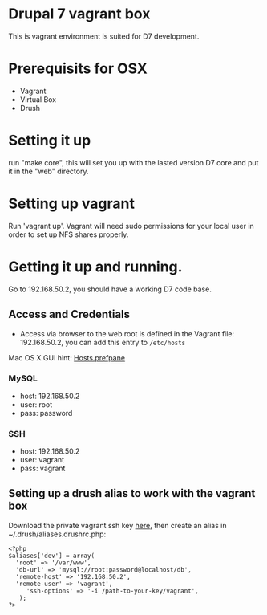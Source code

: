 # Drupal 7 vagrant box

This is vagrant environment is suited for D7 development.

# Prerequisits for OSX
* Vagrant
* Virtual Box
* Drush

# Setting it up
run "make core", this will set you up with the lasted version D7 core and put it in
the "web" directory.

# Setting up vagrant
Run 'vagrant up'. Vagrant will need sudo permissions for your local user in order to set up NFS shares properly.

# Getting it up and running.
Go to 192.168.50.2, you should have a working D7 code base.


## Access and Credentials
* Access via browser to the web root is defined in the Vagrant file: 192.168.50.2, you can add this entry to <code>/etc/hosts</code>

Mac OS X GUI hint: [Hosts.prefpane](https://github.com/specialunderwear/Hosts.prefpane)

### MySQL
* host: 192.168.50.2
* user: root
* pass: password

### SSH
* host: 192.168.50.2
* user: vagrant
* pass: vagrant

## Setting up a drush alias to work with the vagrant box

Download the private vagrant ssh key [here](https://raw.github.com/mitchellh/vagrant/master/keys/vagrant), then create an alias in ~/.drush/aliases.drushrc.php:

    <?php
	$aliases['dev'] = array(
	  'root' => '/var/www',
	  'db-url' => 'mysql://root:password@localhost/db',
      'remote-host' => '192.168.50.2',
      'remote-user' => 'vagrant',
         'ssh-options' => '-i /path-to-your-key/vagrant',
	   );
	?>


